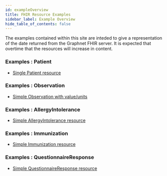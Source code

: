 ```yaml
---
id: exampleOverview
title: FHIR Resource Examples
sidebar_label: Example Overview
hide_table_of_contents: false
---
```


The examples contained within this site are inteded to give a representation of the date returned from the Graphnet FHIR server.
It is expected that overtime that the resources will increase in content.

### Examples : Patient

- [Single Patient resource](examplePatient)

### Examples : Observation

- [Simple Observation with value/units](exampleObservation-1)

### Examples : AllergyIntolerance

- [Simple AllergyIntolerance resource](exampleAllergy-1)

### Examples : Immunization

- [Simple Immunization resource](exampleImmunization-1)

### Examples : QuestionnaireResponse

- [Simple QuestionnaireResponse resource](exampleQuestionnaireResponse-1)